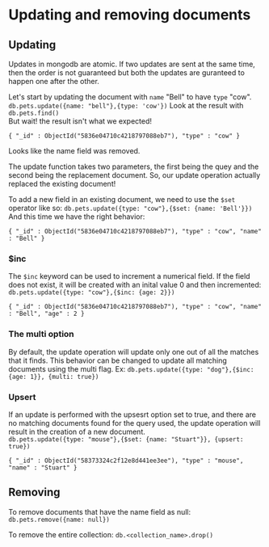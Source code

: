 # Updating and removing documents

## Updating
Updates in mongodb are atomic. If two updates are sent at the same time, then the order is not
guaranteed but both the updates are guranteed to happen one after the other.

Let's start by updating the document with `name` "Bell" to have `type` "cow".  
`db.pets.update({name: "bell"},{type: 'cow'})`
Look at the result with `db.pets.find()`  
But wait! the result isn't what we expected!
```
{ "_id" : ObjectId("5836e04710c4218797088eb7"), "type" : "cow" }
```
Looks like the name field was removed.  

The update function takes two parameters, the first being the quey and the second being the replacement
document. So, our update operation actually replaced the existing document!  

To add a new field in an existing document, we need to use the `$set` operator like so:
`db.pets.update({type: "cow"},{$set: {name: 'Bell'}})`  
And this time we have the right behavior:
```
{ "_id" : ObjectId("5836e04710c4218797088eb7"), "type" : "cow", "name" : "Bell" }
```
### $inc
The `$inc` keyword can be used to increment a numerical field. If the field does not exist,
it will be created with an inital value 0 and then incremented: `db.pets.update({type: "cow"},{$inc: {age: 2}})`  
```
{ "_id" : ObjectId("5836e04710c4218797088eb7"), "type" : "cow", "name" : "Bell", "age" : 2 }
```

### The multi option
By default, the update operation will update only one out of all the matches that it finds. This 
behavior can be changed to update all matching documents using the multi flag.
Ex: `db.pets.update({type: "dog"},{$inc: {age: 1}}, {multi: true})`

### Upsert
If an update is performed with the upsesrt option set to true, and there are no matching documents
found for the query used, the update operation will result in the creation of a new document.  
`db.pets.update({type: "mouse"},{$set: {name: "Stuart"}}, {upsert: true})`
```
{ "_id" : ObjectId("58373324c2f12e8d441ee3ee"), "type" : "mouse", "name" : "Stuart" }
```

## Removing
To remove documents that have the name field as null: `db.pets.remove({name: null})`

To remove the entire collection: `db.<collection_name>.drop()` 



